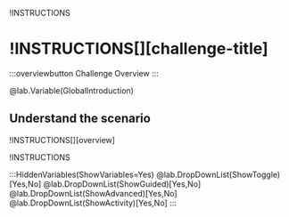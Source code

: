 !INSTRUCTIONS[](https://raw.githubusercontent.com/LODSContent/ChallengeLabs_Resources/master/LanguageFiles/Logo-Challenges-ML.md)

# !INSTRUCTIONS[][challenge-title]

:::overviewbutton
<x-l8>Challenge Overview</x-l8>
:::

@lab.Variable(GlobalIntroduction)

## <x-l8>Understand the scenario</x-l8>

!INSTRUCTIONS[][overview]

!INSTRUCTIONS[](https://raw.githubusercontent.com/LODSContent/ChallengeLabs_Resources/master/LanguageFiles/LabHelp-ML.md)

:::HiddenVariables(ShowVariables=Yes)
@lab.DropDownList(ShowToggle)[Yes,No]
@lab.DropDownList(ShowGuided)[Yes,No]
@lab.DropDownList(ShowAdvanced)[Yes,No]
@lab.DropDownList(ShowActivity)[Yes,No]
:::
